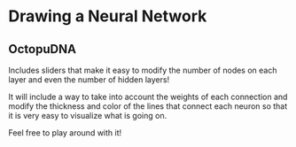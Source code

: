 # Drawing a Neural Network
## OctopuDNA
Includes sliders that make it easy to modify the number of nodes on each layer and even the number of hidden layers!

It will include a way to take into account the weights of each connection and modify the thickness and color of the lines that connect each neuron so that it is very easy to visualize what is going on.

Feel free to play around with it!
